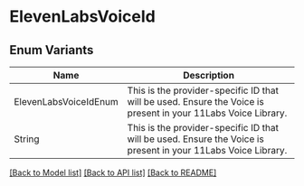 # ElevenLabsVoiceId

## Enum Variants

| Name | Description |
|---- | -----|
| ElevenLabsVoiceIdEnum | This is the provider-specific ID that will be used. Ensure the Voice is present in your 11Labs Voice Library. |
| String | This is the provider-specific ID that will be used. Ensure the Voice is present in your 11Labs Voice Library. |

[[Back to Model list]](../README.md#documentation-for-models) [[Back to API list]](../README.md#documentation-for-api-endpoints) [[Back to README]](../README.md)


